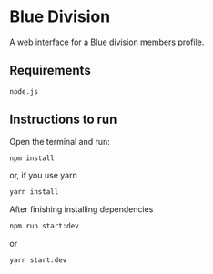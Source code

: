 # Blue Division

A web interface for a Blue division members profile.

## Requirements

```
node.js
```

## Instructions to run

Open the terminal and run:

```bash
npm install
```

or, if you use yarn

```bash
yarn install
```

After finishing installing dependencies

```bash
npm run start:dev
```

or

```
yarn start:dev
```
